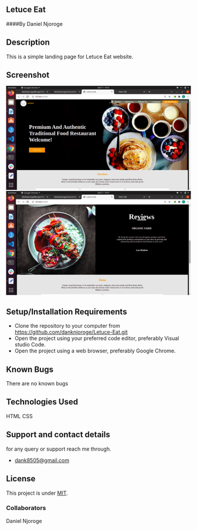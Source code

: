 ## Letuce Eat
####By Daniel Njoroge
## Description
This is a simple landing page for Letuce Eat website.

## Screenshot
<img src="images/s1.png">
<img src="images/s2.png">

## Setup/Installation Requirements
* Clone the repository to your computer from 
        https://github.com/danknjoroge/Letuce-Eat.git
* Open the project using your preferred code editor, preferably Visual studio Code.
* Open the project using a web browser, preferably Google Chrome.
## Known Bugs
There are no known bugs
## Technologies Used
HTML 
CSS
## Support and contact details
for any query or support reach me through.
* dank8505@gmail.com
## License
This project is under [MIT](LICENSE).
### Collaborators
Daniel Njoroge
